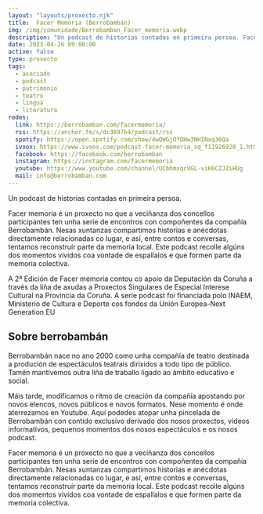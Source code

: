 ```yaml
---
layout: "layouts/proxecto.njk"
title:  Facer Memoria (Berrobambán)
img: /img/comunidade/Berrobamban_Facer_memoria.webp
description: "Un podcast de historias contadas en primeira persoa. Facer memoria é un proxecto no que a veciñanza dos concellos participantes ten unha serie de encontros con compoñentes da compañía Berrobambán. "
date: 2023-04-26 09:08:00
active: false
type: proxecto
tags:
  - asociado
  - podcast
  - patrimonio
  - teatro
  - lingua
  - literatura
redes:
  link: https://berrobamban.com/facermemoria/
  rss: https://anchor.fm/s/dc3697b4/podcast/rss
  spotify: https://open.spotify.com/show/4wQWGjOfQHw3NHINxq36Qa
  ivoox: https://www.ivoox.com/podcast-facer-memoria_sq_f11926920_1.html
  facebook: https://facebook.com/berrobamban
  instagram: https://instagram.com/facermemoria
  youtube: https://www.youtube.com/channel/UCbhmxqcVGL-viK6CZJZiHUg
  mail: info@berrobamban.com
---
```

Un podcast de historias contadas en primeira persoa.

Facer memoria é un proxecto no que a veciñanza dos concellos participantes ten unha serie de encontros con compoñentes da compañía Berrobambán. Nesas xuntanzas compartimos historias e anécdotas directamente relacionadas co lugar, e así, entre contos e conversas, tentamos reconstruír parte da memoria local. Este podcast recolle algúns dos momentos vividos coa vontade de espallalos e que formen parte da memoria colectiva.

A 2ª Edición de Facer memoria contou co apoio da Deputación da Coruña a través da liña de axudas a Proxectos Singulares de Especial Interese Cultural na Provincia da Coruña. A serie podcast foi financiada polo INAEM, Ministerio de Cultura e Deporte cos fondos da Unión Europea-Next Generation EU 

## Sobre berrobambán
Berrobambán nace no ano 2000 como unha compañía de teatro destinada a produción de espectáculos teatrais dirixidos a todo tipo de público. Tamén mantivemos outra liña de traballo ligado ao ámbito educativo e social. 

Máis tarde, modificamos o ritmo de creación da compañía apostando por novos elencos, novos públicos e novos formatos. Nese momento é onde aterrezamos en Youtube. Aquí podedes atopar unha pincelada de Berrobambán con contido exclusivo derivado dos nosos proxectos, vídeos informativos, pequenos momentos dos nosos espectáculos e os nosos podcast.  

Facer memoria é un proxecto no que a veciñanza dos concellos participantes ten unha serie de encontros con compoñentes da compañía Berrobambán. Nesas xuntanzas compartimos historias e anécdotas directamente relacionadas co lugar, e así, entre contos e conversas, tentamos reconstruír parte da memoria local. Este podcast recolle algúns dos momentos vividos coa vontade de espallalos e que formen parte da memoria colectiva.